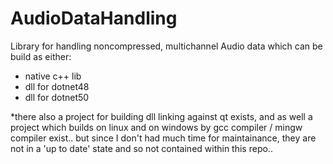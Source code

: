 # AudioDataHandling
Library for handling noncompressed, multichannel Audio data which can be build as either:

- native c++ lib
- dll for dotnet48
- dll for dotnet50

*there also a project for building dll linking against qt exists, and as well a project which builds on linux and on windows by gcc compiler / mingw compiler exist.. but since I don't had much time for maintainance, they are not in a 'up to date' state and so not contained within this repo..      
